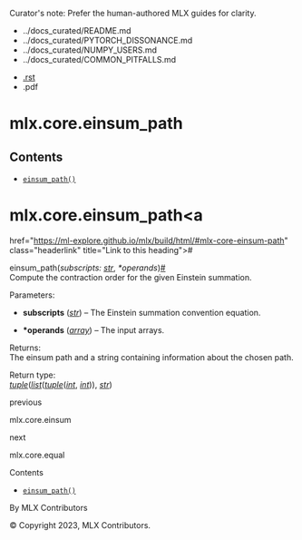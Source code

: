 Curator's note: Prefer the human-authored MLX guides for clarity.
- ../docs_curated/README.md
- ../docs_curated/PYTORCH_DISSONANCE.md
- ../docs_curated/NUMPY_USERS.md
- ../docs_curated/COMMON_PITFALLS.md


<div id="main-content" class="bd-main" role="main">

<div class="sbt-scroll-pixel-helper">

</div>

<div class="bd-content">

<div class="bd-article-container">

<div class="bd-header-article d-print-none">

<div class="header-article-items header-article__inner">

<div class="header-article-items__start">

<div class="header-article-item">

<span class="fa-solid fa-bars"></span>

</div>

</div>

<div class="header-article-items__end">

<div class="header-article-item">

<div class="article-header-buttons">

<a href="https://github.com/ml-explore/mlx"
class="btn btn-sm btn-source-repository-button"
data-bs-placement="bottom" data-bs-toggle="tooltip" target="_blank"
title="Source repository"><span class="btn__icon-container"> <em></em>
</span></a>

<div class="dropdown dropdown-download-buttons">

- <a
  href="https://ml-explore.github.io/mlx/build/html/_sources/python/_autosummary/mlx.core.einsum_path.rst"
  class="btn btn-sm btn-download-source-button dropdown-item"
  data-bs-placement="left" data-bs-toggle="tooltip" target="_blank"
  title="Download source file"><span class="btn__icon-container">
  <em></em> </span> <span class="btn__text-container">.rst</span></a>
- <span class="btn__icon-container"> </span>
  <span class="btn__text-container">.pdf</span>

</div>

<span class="btn__icon-container"> </span>

<span class="fa-solid fa-list"></span>

</div>

</div>

</div>

</div>

</div>

<div id="jb-print-docs-body" class="onlyprint">

# mlx.core.einsum_path

<div id="print-main-content">

<div id="jb-print-toc">

<div>

## Contents

</div>

- <a
  href="https://ml-explore.github.io/mlx/build/html/#mlx.core.einsum_path"
  class="reference internal nav-link"><span class="pre"><code
  class="docutils literal notranslate">einsum_path()</code></span></a>

</div>

</div>

</div>

<div id="searchbox">

</div>

<div id="mlx-core-einsum-path" class="section">

# mlx.core.einsum_path<a
href="https://ml-explore.github.io/mlx/build/html/#mlx-core-einsum-path"
class="headerlink" title="Link to this heading">#</a>

<span class="sig-name descname"><span class="pre">einsum_path</span></span><span class="sig-paren">(</span>*<span class="n"><span class="pre">subscripts</span></span><span class="p"><span class="pre">:</span></span><span class="w"> </span><span class="n"><a href="https://docs.python.org/3/library/stdtypes.html#str"
class="reference external" title="(in Python v3.13)"><span
class="pre">str</span></a></span>*, *<span class="o"><span class="pre">\*</span></span><span class="n"><span class="pre">operands</span></span>*<span class="sig-paren">)</span><a
href="https://ml-explore.github.io/mlx/build/html/#mlx.core.einsum_path"
class="headerlink" title="Link to this definition">#</a>  
Compute the contraction order for the given Einstein summation.

Parameters<span class="colon">:</span>  
- **subscripts**
  (<a href="https://docs.python.org/3/library/stdtypes.html#str"
  class="reference external" title="(in Python v3.13)"><em>str</em></a>)
  – The Einstein summation convention equation.

- **\*operands** (<a
  href="https://ml-explore.github.io/mlx/build/html/python/_autosummary/mlx.core.array.html#mlx.core.array"
  class="reference internal" title="mlx.core.array"><em>array</em></a>)
  – The input arrays.

Returns<span class="colon">:</span>  
The einsum path and a string containing information about the chosen
path.

Return type<span class="colon">:</span>  
<a href="https://docs.python.org/3/library/stdtypes.html#tuple"
class="reference external" title="(in Python v3.13)"><em>tuple</em></a>(<a href="https://docs.python.org/3/library/stdtypes.html#list"
class="reference external" title="(in Python v3.13)"><em>list</em></a>(<a href="https://docs.python.org/3/library/stdtypes.html#tuple"
class="reference external" title="(in Python v3.13)"><em>tuple</em></a>(<a href="https://docs.python.org/3/library/functions.html#int"
class="reference external" title="(in Python v3.13)"><em>int</em></a>,
<a href="https://docs.python.org/3/library/functions.html#int"
class="reference external" title="(in Python v3.13)"><em>int</em></a>)),
<a href="https://docs.python.org/3/library/stdtypes.html#str"
class="reference external" title="(in Python v3.13)"><em>str</em></a>)

</div>

<div class="prev-next-area">

<a
href="https://ml-explore.github.io/mlx/build/html/python/_autosummary/mlx.core.einsum.html"
class="left-prev" title="previous page"><em></em></a>

<div class="prev-next-info">

previous

mlx.core.einsum

</div>

<a
href="https://ml-explore.github.io/mlx/build/html/python/_autosummary/mlx.core.equal.html"
class="right-next" title="next page"></a>

<div class="prev-next-info">

next

mlx.core.equal

</div>

</div>

</div>

<div class="bd-sidebar-secondary bd-toc">

<div class="sidebar-secondary-items sidebar-secondary__inner">

<div class="sidebar-secondary-item">

<div class="page-toc tocsection onthispage">

Contents

</div>

- <a
  href="https://ml-explore.github.io/mlx/build/html/#mlx.core.einsum_path"
  class="reference internal nav-link"><span class="pre"><code
  class="docutils literal notranslate">einsum_path()</code></span></a>

</div>

</div>

</div>

</div>

<div class="bd-footer-content__inner container">

<div class="footer-item">

By MLX Contributors

</div>

<div class="footer-item">

© Copyright 2023, MLX Contributors.  

</div>

<div class="footer-item">

</div>

<div class="footer-item">

</div>

</div>

</div>
